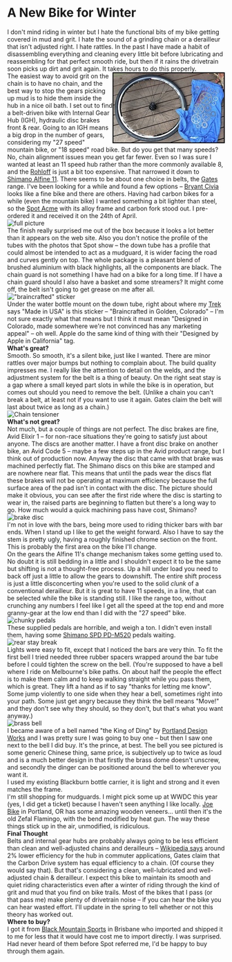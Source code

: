 # A New Bike for Winter

I don't mind riding in winter but I hate the functional bits of my bike getting covered in mud and grit. I hate the sound of a grinding chain or a derailleur that isn't adjusted right. I hate rattles. In the past I have made a habit of disassembling everything and cleaning every little bit before lubricating and reassembling for that perfect smooth ride, but then if it rains the drivetrain soon picks up dirt and grit again. It takes hours to do this properly.  
<img style="float: right" src="/assets/pasted-graphic-6.jpg">
The easiest way to avoid grit on the chain is to have no chain, and the best way to stop the gears picking up mud is to hide them inside the hub in a nice oil bath. I set out to find a belt-driven bike with Internal Gear Hub (IGH), hydraulic disc brakes front & rear. Going to an IGH means a big drop in the number of gears, considering my "27 speed" mountain bike, or "18 speed" road bike. But do you get that many speeds? No, chain alignment issues mean you get far fewer. Even so I was sure I wanted at least an 11 speed hub rather than the more commonly available 8, and the [Rohloff][2] is just a bit too expensive. That narrowed it down to [Shimano Alfine 11][3]. There seems to be about one choice in belts, the [Gates][4] range. I've been looking for a while and found a few options – [Bryant Civia][5] looks like a fine bike and there are others. Having had carbon bikes for a while (even the mountain bike) I wanted something a bit lighter than steel, so the [Spot Acme][6] with its alloy frame and carbon fork stood out. I pre-ordered it and received it on the 24th of April.  
![full picture][7]  
The finish really surprised me out of the box because it looks a lot better than it appears on the web site. Also you don't notice the profile of the tubes with the photos that Spot show – the down tube has a profile that could almost be intended to act as a mudguard, it is wider facing the road and curves gently on top. The whole package is a pleasant blend of brushed aluminium with black highlights, all the components are black. The chain guard is not something I have had on a bike for a long time. If I have a chain guard should I also have a basket and some streamers? It might come off, the belt isn't going to get grease on me after all.  
!["braincrafted" sticker][8]  
Under the water bottle mount on the down tube, right about where my [Trek][9] says "Made in USA" is this sticker – "Braincrafted in Golden, Colorado" – I'm not sure exactly what that means but I think it must mean "Designed in Colorado, made somewhere we're not convinced has any marketing appeal" – oh well. Apple do the same kind of thing with their "Designed by Apple in California" tag.  
**What's great?**  
Smooth. So smooth, it's a silent bike, just like I wanted. There are minor rattles over major bumps but nothing to complain about. The build quality impresses me. I really like the attention to detail on the welds, and the adjustment system for the belt is a thing of beauty. On the right seat stay is a gap where a small keyed part slots in while the bike is in operation, but comes out should you need to remove the belt. (Unlike a chain you can't break a belt, at least not if you want to use it again. Gates claim the belt will last about twice as long as a chain.)  
![Chain tensioner][10]  
**What's not great?**  
Not much, but a couple of things are not perfect. The disc brakes are fine, Avid Elixir 1 – for non-race situations they're going to satisfy just about anyone. The discs are another matter. I have a front disc brake on another bike, an Avid Code 5 – maybe a few steps up in the Avid product range, but I think out of production now. Anyway the disc that came with that brake was machined perfectly flat. The Shimano discs on this bike are stamped and are nowhere near flat. This means that until the pads wear the discs flat these brakes will not be operating at maximum efficiency because the full surface area of the pad isn't in contact with the disc. The picture should make it obvious, you can see after the first ride where the disc is starting to wear in, the raised parts are beginning to flatten but there's a long way to go. How much would a quick machining pass have cost, Shimano?  
![brake disc][11]  
I'm not in love with the bars, being more used to riding thicker bars with bar ends. When I stand up I like to get the weight forward. Also I have to say the stem is pretty ugly, having a roughly finished chrome section on the front. This is probably the first area on the bike I'll change.  
On the gears the Alfine 11's change mechanism takes some getting used to. No doubt it is still bedding in a little and I shouldn't expect it to be the same but shifting is not a thought-free process. Up a hill under load you need to back off just a little to allow the gears to downshift. The entire shift process is just a little disconcerting when you're used to the solid *clunk* of a conventional derailleur. But it is great to have 11 speeds, in a line, that can be selected while the bike is standing still. I like the range too, without crunching any numbers I feel like I get all the speed at the top end and more granny-gear at the low end than I did with the "27 speed" bike.  
![chunky pedals][12]  
These supplied pedals are horrible, and weigh a ton. I didn't even install them, having some [Shimano SPD PD-M520][13] pedals waiting.  
![rear stay break][14]  
Lights were easy to fit, except that I noticed the bars are very thin. To fit the first bell I tried needed three rubber spacers wrapped around the bar tube before I could tighten the screw on the bell. (You're supposed to have a bell where I ride on Melbourne's bike paths. On about half the people the effect is to make them calm and to keep walking straight while you pass them, which is great. They lift a hand as if to say "thanks for letting me know". Some jump violently to one side when they hear a bell, sometimes right into your path. Some just get angry because they think the bell means "Move!" and they don't see why they should, so they don't, but that's what you want anyway.)  
![brass bell][15]  
I became aware of a bell named "the King of Ding" by [Portland Design Works][16] and I was pretty sure I was going to buy one – but then I saw one next to the bell I did buy. It's the prince, at best. The bell you see pictured is some generic Chinese thing, same price, is subjectively up to twice as loud and is a much better design in that firstly the brass dome doesn't unscrew, and secondly the dinger can be positioned around the bell to wherever you want it.  
I used my existing Blackburn bottle carrier, it is light and strong and it even matches the frame.  
I'm still shopping for mudguards. I might pick some up at WWDC this year (yes, I did get a ticket) because I haven't seen anything I like locally. [Joe Bike][17] in Portland, OR has some amazing wooden veneers… until then it's the old Zefal Flamingo, with the bend modified by heat gun. The way these things stick up in the air, unmodified, is ridiculous.  
**Final Thought**  
Belts and internal gear hubs are probably always going to be less efficient than clean and well-adjusted chains and derailleurs – [Wikipedia says][18] around 2% lower efficiency for the hub in commuter applications, Gates claim that the Carbon Drive system has equal efficiency to a chain. (Of course they would say that). But that's considering a clean, well-lubricated and well-adjusted chain & derailleur. I expect this bike to maintain its smooth and quiet riding characteristics even after a winter of riding through the kind of grit and mud that you find on bike trails. Most of the bikes that I pass (or that pass me) make plenty of drivetrain noise – if you can hear the bike you can hear wasted effort. I'll update in the spring to tell whether or not this theory has worked out.  
**Where to buy?**  
I got it from [Black Mountain Sports][19] in Brisbane who imported and shipped it to me for less that it would have cost me to import directly. I was surprised. Had never heard of them before Spot referred me, I'd be happy to buy through them again.  

[2]: http://www.rohloff.de/en/products/speedhub/ "Rohloff"
[3]: http://www.shimano.com/publish/content/global_cycle/en/us/index/products/0/alfine.html "Shimano Alfine 11"
[4]: http://www.carbondrivesystems.com "Gates"
[5]: http://civiacycles.com/bikes/bryant/ "Bryant"
[6]: http://spotbrand.com/bikes/product-page/acme/ "Spot"
[7]: http://www.grayunicorn.com/wp-content/uploads/2013/12/bikeright.jpg
[8]: http://www.grayunicorn.com/wp-content/uploads/2013/12/braincrafted.jpg
[9]: http://www.trekbikes.com/au/en/ "Trek"
[10]: http://www.grayunicorn.com/wp-content/uploads/2013/12/chaintensioner.jpg
[11]: http://www.grayunicorn.com/wp-content/uploads/2013/12/discwear.jpg
[12]: http://www.grayunicorn.com/wp-content/uploads/2013/12/pedals.jpg
[13]: http://www.shimano.com.au/publish/content/global_cycle/en/au/index/products/pedals/mountain/product.-code-PD-M520-S.-type-..html "Shimano SPD PD-M520"
[14]: http://www.grayunicorn.com/wp-content/uploads/2013/12/rearstaybreak.jpg
[15]: http://www.grayunicorn.com/wp-content/uploads/2013/12/brassbell.jpg
[16]: https://www.ridepdw.com "Portland Design Works"
[17]: http://www.joe-bike.com "Joe Bike"
[18]: http://en.wikipedia.org/wiki/Hub_gear "Wikipedia page on hub gears"
[19]: http://www.blackmountainsports.com.au "Black Mountain Sports Home"